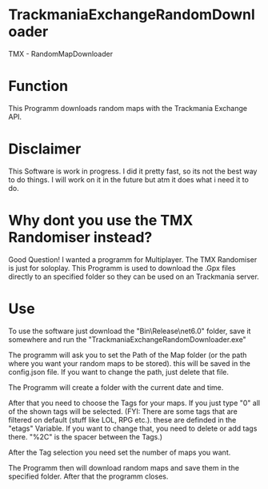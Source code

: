 # TrackmaniaExchangeRandomDownloader
 TMX - RandomMapDownloader

# Function
This Programm downloads random maps with the Trackmania Exchange API.

# Disclaimer
This Software is work in progress. I did it pretty fast, so its not the best way to do things.
I will work on it in the future but atm it does what i need it to do.

# Why dont you use the TMX Randomiser instead?
Good Question! I wanted a programm for Multiplayer. The TMX Randomiser is just for soloplay.
This Programm is used to download the .Gpx files directly to an specified folder so they can be used on an Trackmania server.

# Use
To use the software just download the "Bin\Release\net6.0" folder, save it somewhere and run the "TrackmaniaExchangeRandomDownloader.exe"

The programm will ask you to set the Path of the Map folder (or the path where you want your random maps to be stored). this will be saved in the config.json file. If you want to change the path, just delete that file.

The Programm will create a folder with the current date and time.

After that you need to choose the Tags for your maps. If you just type "0" all of the shown tags will be selected.
(FYI: There are some tags that are filtered on default (stuff like LOL, RPG etc.). these are definded in the "etags" Variable. If you want to change that, you need to delete or add tags there. "%2C" is the spacer between the Tags.)

After the Tag selection you need set the number of maps you want.

The Programm then will download random maps and save them in the specified folder.
After that the programm closes.







